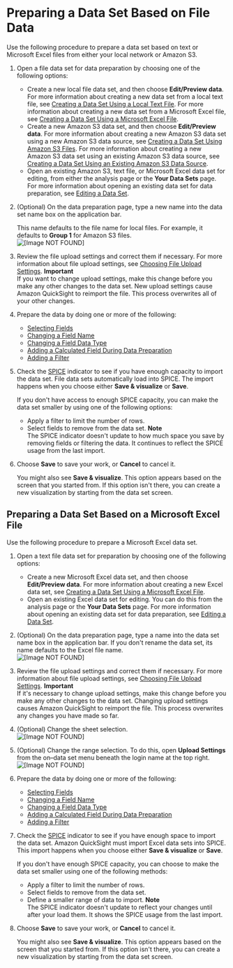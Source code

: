 # Preparing a Data Set Based on File Data<a name="prepare-file-data"></a>

Use the following procedure to prepare a data set based on text or Microsoft Excel files from either your local network or Amazon S3\.

1. Open a file data set for data preparation by choosing one of the following options:
   + Create a new local file data set, and then choose **Edit/Preview data**\. For more information about creating a new data set from a local text file, see [Creating a Data Set Using a Local Text File](create-a-data-set-file.md)\. For more information about creating a new data set from a Microsoft Excel file, see [Creating a Data Set Using a Microsoft Excel File](create-a-data-set-excel.md)\.
   + Create a new Amazon S3 data set, and then choose **Edit/Preview data**\. For more information about creating a new Amazon S3 data set using a new Amazon S3 data source, see [Creating a Data Set Using Amazon S3 Files](create-a-data-set-s3.md)\. For more information about creating a new Amazon S3 data set using an existing Amazon S3 data source, see [Creating a Data Set Using an Existing Amazon S3 Data Source](create-a-data-set-existing.md#create-a-data-set-existing-s3)\.
   + Open an existing Amazon S3, text file, or Microsoft Excel data set for editing, from either the analysis page or the **Your Data Sets** page\. For more information about opening an existing data set for data preparation, see [Editing a Data Set](edit-a-data-set.md)\.

1. \(Optional\) On the data preparation page, type a new name into the data set name box on the application bar\. 

   This name defaults to the file name for local files\. For example, it defaults to **Group 1** for Amazon S3 files\.  
![\[Image NOT FOUND\]](http://docs.aws.amazon.com/quicksight/latest/user/images/data-set-name.png)

1. Review the file upload settings and correct them if necessary\. For more information about file upload settings, see [Choosing File Upload Settings](choosing-file-upload-settings.md)\.
**Important**  
If you want to change upload settings, make this change before you make any other changes to the data set\. New upload settings cause Amazon QuickSight to reimport the file\. This process overwrites all of your other changes\.

1. Prepare the data by doing one or more of the following:
   + [Selecting Fields](selecting-fields.md)
   + [Changing a Field Name](changing-a-field-name.md)
   + [Changing a Field Data Type](changing-a-field-data-type.md)
   + [Adding a Calculated Field During Data Preparation](working-with-calculated-fields.md#adding-a-calculated-field)
   + [Adding a Filter](adding-a-filter.md)

1. Check the [SPICE](welcome.md#spice) indicator to see if you have enough capacity to import the data set\. File data sets automatically load into SPICE\. The import happens when you choose either **Save & visualize** or **Save**\. 

   If you don't have access to enough SPICE capacity, you can make the data set smaller by using one of the following options: 
   + Apply a filter to limit the number of rows\.
   + Select fields to remove from the data set\.
**Note**  
The SPICE indicator doesn't update to how much space you save by removing fields or filtering the data\. It continues to reflect the SPICE usage from the last import\.

1. Choose **Save** to save your work, or **Cancel** to cancel it\. 

   You might also see **Save & visualize**\. This option appears based on the screen that you started from\. If this option isn't there, you can create a new visualization by starting from the data set screen\. 

## Preparing a Data Set Based on a Microsoft Excel File<a name="prepare-excel-file-data"></a>

Use the following procedure to prepare a Microsoft Excel data set\.

1. Open a text file data set for preparation by choosing one of the following options:
   + Create a new Microsoft Excel data set, and then choose **Edit/Preview data**\. For more information about creating a new Excel data set, see [Creating a Data Set Using a Microsoft Excel File](create-a-data-set-excel.md)\.
   + Open an existing Excel data set for editing\. You can do this from the analysis page or the **Your Data Sets** page\. For more information about opening an existing data set for data preparation, see [Editing a Data Set](edit-a-data-set.md)\.

1. \(Optional\) On the data preparation page, type a name into the data set name box in the application bar\. If you don't rename the data set, its name defaults to the Excel file name\.  
![\[Image NOT FOUND\]](http://docs.aws.amazon.com/quicksight/latest/user/images/excel-name.png)

1. Review the file upload settings and correct them if necessary\. For more information about file upload settings, see [Choosing File Upload Settings](choosing-file-upload-settings.md)\. 
**Important**  
If it's necessary to change upload settings, make this change before you make any other changes to the data set\. Changing upload settings causes Amazon QuickSight to reimport the file\. This process overwrites any changes you have made so far\.

1. \(Optional\) Change the sheet selection\.   
![\[Image NOT FOUND\]](http://docs.aws.amazon.com/quicksight/latest/user/images/excel-sheet.png)

1. \(Optional\) Change the range selection\. To do this, open **Upload Settings** from the on–data set menu beneath the login name at the top right\.  
![\[Image NOT FOUND\]](http://docs.aws.amazon.com/quicksight/latest/user/images/prepare-data-excel-range.png)

1. Prepare the data by doing one or more of the following:
   + [Selecting Fields](selecting-fields.md)
   + [Changing a Field Name](changing-a-field-name.md)
   + [Changing a Field Data Type](changing-a-field-data-type.md)
   + [Adding a Calculated Field During Data Preparation](working-with-calculated-fields.md#adding-a-calculated-field)
   + [Adding a Filter](adding-a-filter.md)

1. Check the [SPICE](welcome.md#spice) indicator to see if you have enough space to import the data set\. Amazon QuickSight must import Excel data sets into SPICE\. This import happens when you choose either **Save & visualize** or **Save**\.

   If you don't have enough SPICE capacity, you can choose to make the data set smaller using one of the following methods:
   + Apply a filter to limit the number of rows\.
   + Select fields to remove from the data set\.
   + Define a smaller range of data to import\.
**Note**  
The SPICE indicator doesn't update to reflect your changes until after your load them\. It shows the SPICE usage from the last import\.

1. Choose **Save** to save your work, or **Cancel** to cancel it\. 

   You might also see **Save & visualize**\. This option appears based on the screen that you started from\. If this option isn't there, you can create a new visualization by starting from the data set screen\. 